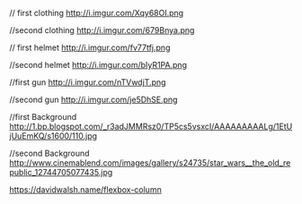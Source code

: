 // first clothing
http://i.imgur.com/Xqy68OI.png

//second clothing
http://i.imgur.com/679Bnya.png

// first helmet
http://i.imgur.com/fv77tfj.png 


//second helmet
http://i.imgur.com/bIyR1PA.png

//first gun
http://i.imgur.com/nTVwdjT.png


//second gun
http://i.imgur.com/je5DhSE.png


//first Background
http://1.bp.blogspot.com/_r3adJMMRsz0/TP5cs5vsxcI/AAAAAAAAALg/1EtUjUuEmKQ/s1600/110.jpg

//second Background
http://www.cinemablend.com/images/gallery/s24735/star_wars__the_old_republic_12744705077435.jpg



https://davidwalsh.name/flexbox-column